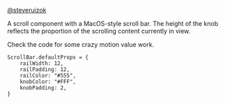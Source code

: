 [@steveruizok](http://twitter.com/steveruizok)

A scroll component with a MacOS-style scroll bar. The height of the knob reflects the proportion of the scrolling content currently in view. 

Check the code for some crazy motion value work.

```tsx
ScrollBar.defaultProps = {
    railWidth: 12,
    railPadding: 12,
    railColor: "#555",
    knobColor: "#FFF",
    knobPadding: 2,
}
```